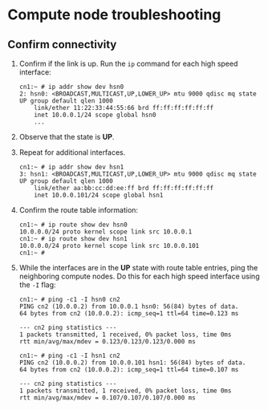 
# Compute node troubleshooting

## Confirm connectivity

1. Confirm if the link is up. Run the `ip` command for each high speed interface:

    ```screen
    cn1:~ # ip addr show dev hsn0
    2: hsn0: <BROADCAST,MULTICAST,UP,LOWER_UP> mtu 9000 qdisc mq state UP group default qlen 1000
        link/ether 11:22:33:44:55:66 brd ff:ff:ff:ff:ff:ff
        inet 10.0.0.1/24 scope global hsn0
        ...
    ```

2. Observe that the state is **UP**.

3. Repeat for additional interfaces.

    ```screen
    cn1:~ # ip addr show dev hsn1
    3: hsn1: <BROADCAST,MULTICAST,UP,LOWER_UP> mtu 9000 qdisc mq state UP group default qlen 1000
        link/ether aa:bb:cc:dd:ee:ff brd ff:ff:ff:ff:ff:ff
        inet 10.0.0.101/24 scope global hsn1
    ```

4. Confirm the route table information:

    ```screen
    cn1:~ # ip route show dev hsn0
    10.0.0.0/24 proto kernel scope link src 10.0.0.1
    cn1:~ # ip route show dev hsn1
    10.0.0.0/24 proto kernel scope link src 10.0.0.101
    cn1:~ #
    ```

5. While the interfaces are in the **UP** state with route table entries, ping the neighboring compute nodes. Do this for each high speed interface using the `-I` flag:

    ```screen
    cn1:~ # ping -c1 -I hsn0 cn2
    PING cn2 (10.0.0.2) from 10.0.0.1 hsn0: 56(84) bytes of data.
    64 bytes from cn2 (10.0.0.2): icmp_seq=1 ttl=64 time=0.123 ms

    --- cn2 ping statistics ---
    1 packets transmitted, 1 received, 0% packet loss, time 0ms
    rtt min/avg/max/mdev = 0.123/0.123/0.123/0.000 ms

    cn1:~ # ping -c1 -I hsn1 cn2
    PING cn2 (10.0.0.2) from 10.0.0.101 hsn1: 56(84) bytes of data.
    64 bytes from cn2 (10.0.0.2): icmp_seq=1 ttl=64 time=0.107 ms

    --- cn2 ping statistics ---
    1 packets transmitted, 1 received, 0% packet loss, time 0ms
    rtt min/avg/max/mdev = 0.107/0.107/0.107/0.000 ms
    ```
